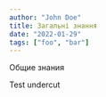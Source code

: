 ```yaml
---
author: "John Doe"
title: Загальні знання
date: "2022-01-29"
tags: ["foo", "bar"]
---
```


Общие знания


<!--more-->

Test undercut